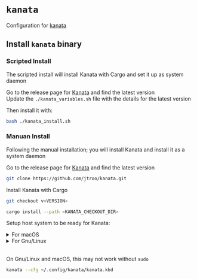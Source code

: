 # `kanata`

Configuration for [kanata](https://github.com/jtroo/kanata)

## Install `kanata` binary

### Scripted Install

The scripted install will install Kanata with Cargo and set it up as system daemon

Go to the release page for [Kanata](https://github.com/jtroo/kanata/releases) and find the latest version  
Update the `./kanata_variables.sh` file with the details for the latest version

Then install it with:
``` bash
bash ./kanata_install.sh
```

### Manuan Install

Following the manual installation; you will install Kanata and install it as a system daemon

Go to the release page for [Kanata](https://github.com/jtroo/kanata/releases) and find the latest version

``` bash
git clone https://github.com/jtroo/kanata.git
```

Install Kanata with Cargo
``` bash
git checkout v<VERSION>
```

``` bash
cargo install --path <KANATA_CHECKOUT_DIR>
```

Setup host system to be ready for Kanata:
<details>
  <summary>For macOS</summary>

  Download and install the specified [`Karabiner-DriverKit-VirtualHIDDevice Driver`](https://github.com/pqrs-org/Karabiner-DriverKit-VirtualHIDDevice) for the Kanata version

  To activate it:
  ``` bash
  /Applications/.Karabiner-VirtualHIDDevice-Manager.app/Contents/MacOS/Karabiner-VirtualHIDDevice-Manager activate
  ```

  To uninstall it:
  ``` bash
  bash '/Library/Application Support/org.pqrs/Karabiner-DriverKit-VirtualHIDDevice/scripts/uninstall/deactivate_driver.sh'
  sudo bash '/Library/Application Support/org.pqrs/Karabiner-DriverKit-VirtualHIDDevice/scripts/uninstall/remove_files.sh'
  ```
  Allow Kanata in macOS's TCC (Transparency, Consent and Control)  
  Under: Settings > Privacy and Security > Input Monitoring  
  Add the Kanata binary (from `~/.cargo/bin/kanata`) to allow it to run as a launch daemon  
  <img width="827" alt="TCC" src="https://github.com/user-attachments/assets/120ea53c-4e60-4f5f-9369-34160eecb41b" />

  Create a sudoers file entry for kanata
  ``` bash
  echo "$(whoami) ALL=(ALL) NOPASSWD: $KANATA_BIN_PATH" | sudo tee "$SUDOERS_FILE"
  ```

  Create a plist file for the LaunchDaemon
  ``` bash
  cat <<EOF | sudo tee "$PLIST_FILE"
  <?xml version="1.0" encoding="UTF-8"?>
  <!DOCTYPE plist PUBLIC "-//Apple//DTD PLIST 1.0//EN" "http://www.apple.com/DTDs/PropertyList-1.0.dtd">
  <plist version="1.0">
  <dict>
      <key>Label</key>
      <string>com.jtroo.kanata</string>

      <key>ProgramArguments</key>
      <array>
          <string>$KANATA_BIN_PATH</string>
          <string>-c</string>
          <string>$KANATA_CONFIG_PATH</string>
          <string>-n</string>
      </array>

      <key>RunAtLoad</key>
      <true/>

      <key>KeepAlive</key>
      <true/>

      <key>StandardOutPath</key>
      <string>/Library/Logs/Kanata/kanata.out.log</string>

      <key>StandardErrorPath</key>
      <string>/Library/Logs/Kanata/kanata.err.log</string>
  </dict>
  </plist>
  EOF
  ```

  Load the daemon
  ``` bash
  sudo launchctl load -w "$PLIST_FILE"
  ```

  ```
  How do I use `launchctl` again?

  TL;DR

  You typically want to use launchctl load -w and launchctl unload -w.
  start and stop are usually reserved for testing or debugging a job.
  Details

  launchctl start <label>: Starts the job. This is usually reserved just for testing or debugging a particular job.
  launchctl stop <label>: Stops the job. Opposite of start, and it's possible that the job will immediately restart if the job is configured to stay running.
  launchctl remove <label>: Removes the job from launchd, but asynchronously. It will not wait for the job to actually stop before returning, so no error handling on this one.
  launchctl load <path>: Loads and starts the job as long as the job is not "disabled."
  launchctl unload <path>: Stops and unloads the job. The job will still restart on the next login/reboot.
  launchctl load -w <path>: Loads and starts the job while also marking the job as "not disabled." The job will restart on the next login/reboot.
  launchctl unload -w <path>: Stops and unloads and disables the job. The job will NOT restart on the next login/restart.
  ```
</details>

<details>
  <summary>For Gnu/Linux</summary>

  Basically follow the guide desribed [here](https://github.com/jtroo/kanata/blob/main/docs/setup-linux.md):

  If the uinput group does not exist, create a new group
  ``` bash
  sudo groupadd uinput
  ```

  Add your user to the input and the uinput group
  ``` bash
  sudo usermod -aG input $USER
  sudo usermod -aG uinput $USER
  ```

  Make sure the uinput device file has the right permissions.
  ``` bash
  cat <<EOF | sudo tee "$RULES_FILE"
  KERNEL=="uinput", MODE="0660", GROUP="uinput", OPTIONS+="static_node=uinput"
  EOF
  ```

  ``` bash
  sudo udevadm control --reload-rules && sudo udevadm trigger
  ```

  Make sure the uinput drivers are loaded
  ``` bash
  sudo modprobe uinput
  ```
  Create and enable a systemd daemon service
  ``` bash
  mkdir -p ~/.config/systemd/user
  touch "$SERVICE_FILE"
  ```

  ``` bash
  cat <<EOF | sudo tee "$SERVICE_FILE" > /dev/null
  [Unit]
  Description=Kanata keyboard remapper
  Documentation=https://github.com/jtroo/kanata

  [Service]
  Environment=PATH=%h/.cargo/bin:/usr/local/bin:/usr/local/sbin:/usr/bin:/bin
  Environment=DISPLAY=:0
  Type=simple
  ExecStart=/usr/bin/sh -c 'exec ${KANATA_BIN_PATH} --cfg ${KANATA_CONFIG_PATH}'
  Restart=no

  [Install]
  WantedBy=default.target
  EOF
  ```

  ``` bash
  systemctl --user daemon-reload
  systemctl --user enable kanata.service
  systemctl --user start kanata.service
  ```
</details>
<br/>

On Gnu/Linux and macOS, this may not work without `sudo`
``` bash
kanata --cfg ~/.config/kanata/kanata.kbd
```
